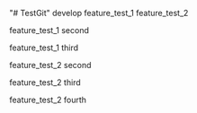 "# TestGit" 
develop
feature_test_1
feature_test_2

feature_test_1 second

feature_test_1 third

feature_test_2 second 

feature_test_2 third 

feature_test_2 fourth